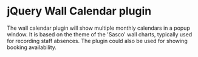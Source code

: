 # jQuery Wall Calendar plugin

The wall calendar plugin will show multiple  monthly calendars in a popup window. It is based on the theme of the 'Sasco' wall charts, typically used for recording staff absences.  The plugin could also be used for showing booking availability.
